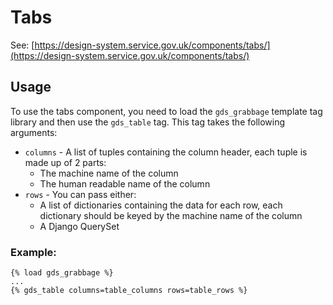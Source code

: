 # Tabs

See: [https://design-system.service.gov.uk/components/tabs/](https://design-system.service.gov.uk/components/tabs/)

## Usage

To use the tabs component, you need to load the `gds_grabbage` template tag library and then use the `gds_table` tag.
This tag takes the following arguments:

* `columns` - A list of tuples containing the column header, each tuple is made up of 2 parts:
    * The machine name of the column
    * The human readable name of the column
* `rows` - You can pass either:
    * A list of dictionaries containing the data for each row, each dictionary should be keyed by the machine name of the column
    * A Django QuerySet

### Example:

```django
{% load gds_grabbage %}
...
{% gds_table columns=table_columns rows=table_rows %}
```
